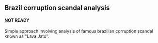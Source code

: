 ## Brazil corruption scandal analysis

#### NOT READY

Simple approach involving analysis of famous brazilian corruption scandal known as "Lava Jato".
